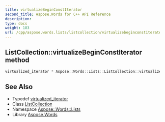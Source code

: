 ```yaml
---
title: virtualizeBeginConstIterator
second_title: Aspose.Words for C++ API Reference
description: 
type: docs
weight: 183
url: /cpp/aspose.words.lists/listcollection/virtualizebeginconstiterator/
---
```

## ListCollection::virtualizeBeginConstIterator method




```cpp
virtualized_iterator * Aspose::Words::Lists::ListCollection::virtualizeBeginConstIterator() const override
```

## See Also

* Typedef [virtualized_iterator](../virtualized_iterator/)
* Class [ListCollection](../)
* Namespace [Aspose::Words::Lists](../../)
* Library [Aspose.Words](../../../)
